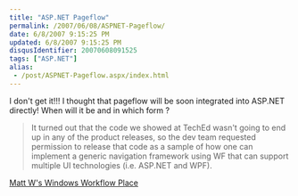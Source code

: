 ```yaml
---
title: "ASP.NET Pageflow"
permalink: /2007/06/08/ASPNET-Pageflow/
date: 6/8/2007 9:15:25 PM
updated: 6/8/2007 9:15:25 PM
disqusIdentifier: 20070608091525
tags: ["ASP.NET"]
alias:
 - /post/ASPNET-Pageflow.aspx/index.html
---
```

I don't get it!!! I thought that pageflow will be soon integrated into ASP.NET directly! When will it be and in which form ?

> It turned out that the code we showed at TechEd wasn't going to end up in any of the product releases, so the dev team requested permission to release that code as a sample of how one can implement a generic navigation framework using WF that can support multiple UI technologies (i.e. ASP.NET and WPF). 
<!-- more -->

[Matt W's Windows Workflow Place](http://blogs.msdn.com/mwinkle/default.aspx)
